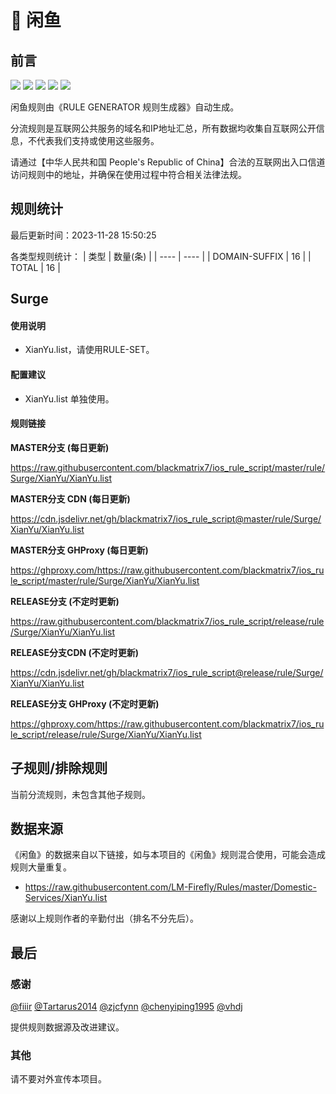 # 🧸 闲鱼

## 前言

![](https://shields.io/badge/-移除重复规则-ff69b4) ![](https://shields.io/badge/-DOMAIN与DOMAIN--SUFFIX合并-green) ![](https://shields.io/badge/-DOMAIN--SUFFIX间合并-critical) ![](https://shields.io/badge/-DOMAIN--SUFFIX与DOMAIN--KEYWORD合并-blue) ![](https://shields.io/badge/-IP--CIDR(6)合并-blueviolet) 

闲鱼规则由《RULE GENERATOR 规则生成器》自动生成。

分流规则是互联网公共服务的域名和IP地址汇总，所有数据均收集自互联网公开信息，不代表我们支持或使用这些服务。

请通过【中华人民共和国 People's Republic of China】合法的互联网出入口信道访问规则中的地址，并确保在使用过程中符合相关法律法规。

## 规则统计

最后更新时间：2023-11-28 15:50:25

各类型规则统计：
| 类型 | 数量(条)  | 
| ---- | ----  |
| DOMAIN-SUFFIX | 16  | 
| TOTAL | 16  | 


## Surge 

#### 使用说明
- XianYu.list，请使用RULE-SET。

#### 配置建议
- XianYu.list 单独使用。

#### 规则链接
**MASTER分支 (每日更新)**

https://raw.githubusercontent.com/blackmatrix7/ios_rule_script/master/rule/Surge/XianYu/XianYu.list

**MASTER分支 CDN (每日更新)**

https://cdn.jsdelivr.net/gh/blackmatrix7/ios_rule_script@master/rule/Surge/XianYu/XianYu.list

**MASTER分支 GHProxy (每日更新)**

https://ghproxy.com/https://raw.githubusercontent.com/blackmatrix7/ios_rule_script/master/rule/Surge/XianYu/XianYu.list

**RELEASE分支 (不定时更新)**

https://raw.githubusercontent.com/blackmatrix7/ios_rule_script/release/rule/Surge/XianYu/XianYu.list

**RELEASE分支CDN (不定时更新)**

https://cdn.jsdelivr.net/gh/blackmatrix7/ios_rule_script@release/rule/Surge/XianYu/XianYu.list

**RELEASE分支 GHProxy (不定时更新)**

https://ghproxy.com/https://raw.githubusercontent.com/blackmatrix7/ios_rule_script/release/rule/Surge/XianYu/XianYu.list

## 子规则/排除规则


当前分流规则，未包含其他子规则。

## 数据来源

《闲鱼》的数据来自以下链接，如与本项目的《闲鱼》规则混合使用，可能会造成规则大量重复。

- https://raw.githubusercontent.com/LM-Firefly/Rules/master/Domestic-Services/XianYu.list


感谢以上规则作者的辛勤付出（排名不分先后）。

## 最后

### 感谢

[@fiiir](https://github.com/fiiir) [@Tartarus2014](https://github.com/Tartarus2014) [@zjcfynn](https://github.com/zjcfynn) [@chenyiping1995](https://github.com/chenyiping1995) [@vhdj](https://github.com/vhdj)

提供规则数据源及改进建议。

### 其他

请不要对外宣传本项目。